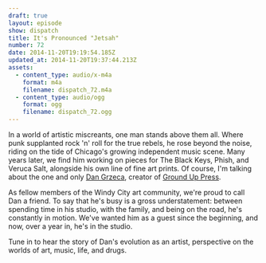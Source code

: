 ```yaml
---
draft: true
layout: episode
show: dispatch
title: It's Pronounced "Jetsah"
number: 72
date: 2014-11-20T19:19:54.185Z
updated_at: 2014-11-20T19:37:44.213Z
assets:
  - content_type: audio/x-m4a
    format: m4a
    filename: dispatch_72.m4a
  - content_type: audio/ogg
    format: ogg
    filename: dispatch_72.ogg
---
```

In a world of artistic miscreants, one man stands above them all. Where punk supplanted rock 'n' roll for the true rebels, he rose beyond the noise, riding on the tide of Chicago's growing independent music scene. Many years later, we find him working on pieces for The Black Keys, Phish, and Veruca Salt, alongside his own line of fine art prints. Of course, I'm talking about the one and only [Dan Grzeca](http://dangrzeca.com), creator of [Ground Up Press](http://groundup.bigcartel.com).

As fellow members of the Windy City art community, we're proud to call Dan a friend. To say that he's busy is a gross understatement: between spending time in his studio, with the family, and being on the road, he's constantly in motion. We've wanted him as a guest since the beginning, and now, over a year in, he's in the studio.

Tune in to hear the story of Dan's evolution as an artist, perspective on the worlds of art, music, life, and drugs.